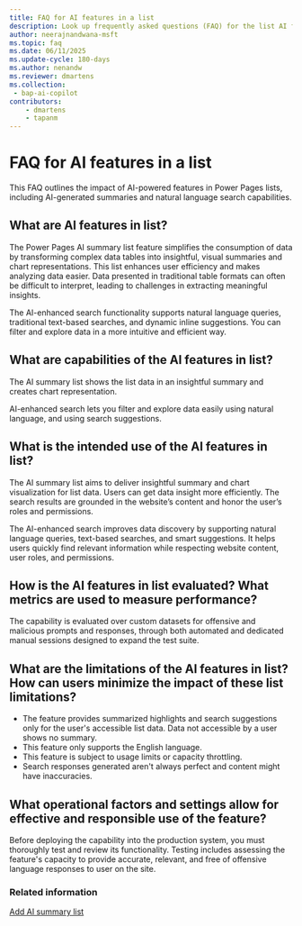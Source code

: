 ```yaml
---
title: FAQ for AI features in a list
description: Look up frequently asked questions (FAQ) for the list AI features in Microsoft Power Pages.
author: neerajnandwana-msft
ms.topic: faq
ms.date: 06/11/2025
ms.update-cycle: 180-days
ms.author: nenandw
ms.reviewer: dmartens
ms.collection:
 - bap-ai-copilot
contributors:
    - dmartens
    - tapanm
---
```


# FAQ for AI features in a list

This FAQ outlines the impact of AI-powered features in Power Pages lists, including AI-generated summaries and natural language search capabilities.

## What are AI features in list?

The Power Pages AI summary list feature simplifies the consumption of data by transforming complex data tables into insightful, visual summaries and chart representations. This list enhances user efficiency and makes analyzing data easier. Data presented in traditional table formats can often be difficult to interpret, leading to challenges in extracting meaningful insights.  

The AI-enhanced search functionality supports natural language queries, traditional text-based searches, and dynamic inline suggestions. You can filter and explore data in a more intuitive and efficient way.

## What are capabilities of the AI features in list?

The AI summary list shows the list data in an insightful summary and creates chart representation.  

AI-enhanced search lets you filter and explore data easily using natural language, and using search suggestions.

## What is the intended use of the AI features in list?

The AI summary list aims to deliver insightful summary and chart visualization for list data. Users can get data insight more efficiently. The search results are grounded in the website’s content and honor the user’s roles and permissions.

The AI-enhanced search improves data discovery by supporting natural language queries, text-based searches, and smart suggestions. It helps users quickly find relevant information while respecting website content, user roles, and permissions.

## How is the AI features in list evaluated? What metrics are used to measure performance?

The capability is evaluated over custom datasets for offensive and malicious prompts and responses, through both automated and dedicated manual sessions designed to expand the test suite.

## What are the limitations of the AI features in list? How can users minimize the impact of these list limitations?

- The feature provides summarized highlights and search suggestions only for the user's accessible list data. Data not accessible by a user shows no summary.
- This feature only supports the English language.
- This feature is subject to usage limits or capacity throttling.
- Search responses generated aren't always perfect and content might have inaccuracies.

## What operational factors and settings allow for effective and responsible use of the feature?

Before deploying the capability into the production system, you must thoroughly test and review its functionality. Testing includes assessing the feature's capacity to provide accurate, relevant, and free of offensive language responses to user on the site.

### Related information

[Add AI summary list](getting-started/add-ai-summary-list.md)
